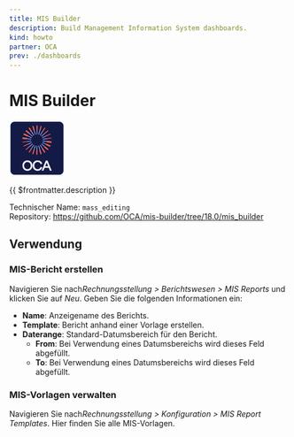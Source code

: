 ```yaml
---
title: MIS Builder
description: Build Management Information System dashboards.
kind: howto
partner: OCA
prev: ./dashboards
---
```

# MIS Builder
![icon_oca_app](attachments/icon_oca_app.png)

{{ $frontmatter.description }}

Technischer Name: `mass_editing`\
Repository: <https://github.com/OCA/mis-builder/tree/18.0/mis_builder>

## Verwendung

### MIS-Bericht erstellen

Navigieren Sie nach*Rechnungsstellung > Berichtswesen > MIS Reports* und klicken Sie auf *Neu*. Geben Sie die folgenden Informationen ein:

* **Name**: Anzeigename des Berichts.
* **Template**: Bericht anhand einer Vorlage erstellen.
* **Daterange**: Standard-Datumsbereich für den Bericht.
	* **From**: Bei Verwendung eines Datumsbereichs wird dieses Feld abgefüllt.
	* **To**: Bei Verwendung eines Datumsbereichs wird dieses Feld abgefüllt.

### MIS-Vorlagen verwalten

Navigieren Sie nach*Rechnungsstellung > Konfiguration > MIS Report Templates*. Hier finden Sie alle MIS-Vorlagen.
